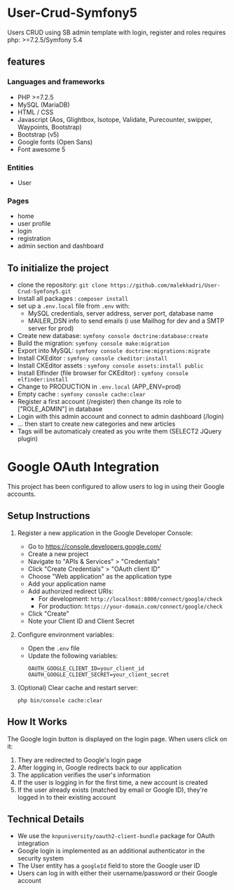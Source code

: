 # User-Crud-Symfony5
Users CRUD using SB admin template with login, register and roles requires php: >=7.2.5/Symfony 5.4
## features 
### Languages and frameworks
* PHP >=7.2.5
* MySQL (MariaDB)
* HTML / CSS
* Javascript (Aos, Glightbox, Isotope, Validate, Purecounter, swipper, Waypoints, Bootstrap)
* Bootstrap (v5)
* Google fonts (Open Sans)
* Font awesome 5
### Entities
* User
### Pages
* home
* user profile
* login
* registration
* admin section and dashboard


## To initialize the project 
* clone the repository: `git clone https://github.com/malekkadri/User-Crud-Symfony5.git`
* Install all packages : `composer install`
* set up a `.env.local` file from `.env` with:
    * MySQL credentials, server address, server port, database name
    * MAILER_DSN info to send emails (i use Mailhog for dev and a SMTP server for prod)
* Create new database: `symfony console doctrine:database:create`
* Build the migration: `symfony console make:migration`
* Export into MySQL: `symfony console doctrine:migrations:migrate`
* Install CKEditor : `symfony console ckeditor:install`
* Install CKEditor assets : `symfony console assets:install public`
* Install Elfinder (file browser for CKEditor) : `symfony console elfinder:install`
* Change to PRODUCTION in `.env.local` (APP_ENV=prod)
* Empty cache : `symfony console cache:clear`
* Register a first account (/register) then change its role to ["ROLE_ADMIN"] in database
* Login with this admin account and connect to admin dashboard (/login)
* ... then start to create new categories and new articles
* Tags will be automaticaly created as you write them (SELECT2 JQuery plugin)

# Google OAuth Integration

This project has been configured to allow users to log in using their Google accounts.

## Setup Instructions

1. Register a new application in the Google Developer Console:
   - Go to https://console.developers.google.com/
   - Create a new project
   - Navigate to "APIs & Services" > "Credentials"
   - Click "Create Credentials" > "OAuth client ID"
   - Choose "Web application" as the application type
   - Add your application name
   - Add authorized redirect URIs:
     - For development: `http://localhost:8000/connect/google/check`
     - For production: `https://your-domain.com/connect/google/check`
   - Click "Create"
   - Note your Client ID and Client Secret

2. Configure environment variables:
   - Open the `.env` file
   - Update the following variables:
     ```
     OAUTH_GOOGLE_CLIENT_ID=your_client_id
     OAUTH_GOOGLE_CLIENT_SECRET=your_client_secret
     ```

3. (Optional) Clear cache and restart server:
   ```
   php bin/console cache:clear
   ```

## How It Works

The Google login button is displayed on the login page. When users click on it:

1. They are redirected to Google's login page
2. After logging in, Google redirects back to our application
3. The application verifies the user's information
4. If the user is logging in for the first time, a new account is created
5. If the user already exists (matched by email or Google ID), they're logged in to their existing account

## Technical Details

- We use the `knpuniversity/oauth2-client-bundle` package for OAuth integration
- Google login is implemented as an additional authenticator in the security system
- The User entity has a `googleId` field to store the Google user ID
- Users can log in with either their username/password or their Google account
